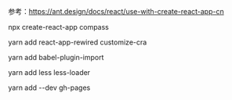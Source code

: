 参考：https://ant.design/docs/react/use-with-create-react-app-cn

npx create-react-app compass

yarn add react-app-rewired customize-cra

yarn add babel-plugin-import

yarn add less less-loader

yarn add --dev gh-pages